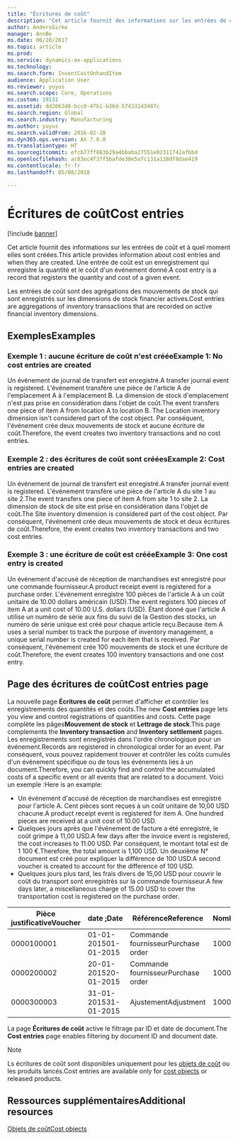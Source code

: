```yaml
---
title: "Écritures de coût"
description: "Cet article fournit des informations sur les entrées de coût et à quel moment elles sont créées. Une entrée de coût est un enregistrement qui enregistre la quantité et le coût d'un événement donné."
author: AndersGirke
manager: AnnBe
ms.date: 06/20/2017
ms.topic: article
ms.prod: 
ms.service: dynamics-ax-applications
ms.technology: 
ms.search.form: InventCostOnhandItem
audience: Application User
ms.reviewer: yuyus
ms.search.scope: Core, Operations
ms.custom: 19131
ms.assetid: dd2663d8-bcc0-47b1-b36d-57433143487c
ms.search.region: Global
ms.search.industry: Manufacturing
ms.author: yuyus
ms.search.validFrom: 2016-02-28
ms.dyn365.ops.version: AX 7.0.0
ms.translationtype: HT
ms.sourcegitcommit: efcb77ff883b29a4bbaba27551e02311742afbbd
ms.openlocfilehash: ac83ec4f37f5bafde30e5afc131a138df8dae419
ms.contentlocale: fr-fr
ms.lasthandoff: 05/08/2018

---
```


# <a name="cost-entries"></a><span data-ttu-id="f2ec6-104">Écritures de coût</span><span class="sxs-lookup"><span data-stu-id="f2ec6-104">Cost entries</span></span>

[!include [banner](../includes/banner.md)]

<span data-ttu-id="f2ec6-105">Cet article fournit des informations sur les entrées de coût et à quel moment elles sont créées.</span><span class="sxs-lookup"><span data-stu-id="f2ec6-105">This article provides information about cost entries and when they are created.</span></span> <span data-ttu-id="f2ec6-106">Une entrée de coût est un enregistrement qui enregistre la quantité et le coût d'un événement donné.</span><span class="sxs-lookup"><span data-stu-id="f2ec6-106">A cost entry is a record that registers the quantity and cost of a given event.</span></span>

<span data-ttu-id="f2ec6-107">Les entrées de coût sont des agrégations des mouvements de stock qui sont enregistrés sur les dimensions de stock financier actives.</span><span class="sxs-lookup"><span data-stu-id="f2ec6-107">Cost entries are aggregations of inventory transactions that are recorded on active financial inventory dimensions.</span></span>

## <a name="examples"></a><span data-ttu-id="f2ec6-108">Exemples</span><span class="sxs-lookup"><span data-stu-id="f2ec6-108">Examples</span></span>
### <a name="example-1-no-cost-entries-are-created"></a><span data-ttu-id="f2ec6-109">Exemple 1 : aucune écriture de coût n'est créée</span><span class="sxs-lookup"><span data-stu-id="f2ec6-109">Example 1: No cost entries are created</span></span>

<span data-ttu-id="f2ec6-110">Un événement de journal de transfert est enregistré.</span><span class="sxs-lookup"><span data-stu-id="f2ec6-110">A transfer journal event is registered.</span></span> <span data-ttu-id="f2ec6-111">L'événement transfère une pièce de l'article A de l'emplacement A à l'emplacement B. La dimension de stock d'emplacement n'est pas prise en considération dans l'objet de coût.</span><span class="sxs-lookup"><span data-stu-id="f2ec6-111">The event transfers one piece of item A from location A to location B. The Location inventory dimension isn't considered part of the cost object.</span></span> <span data-ttu-id="f2ec6-112">Par conséquent, l'événement crée deux mouvements de stock et aucune écriture de coût.</span><span class="sxs-lookup"><span data-stu-id="f2ec6-112">Therefore, the event creates two inventory transactions and no cost entries.</span></span>

### <a name="example-2-cost-entries-are-created"></a><span data-ttu-id="f2ec6-113">Exemple 2 : des écritures de coût sont créées</span><span class="sxs-lookup"><span data-stu-id="f2ec6-113">Example 2: Cost entries are created</span></span>

<span data-ttu-id="f2ec6-114">Un événement de journal de transfert est enregistré.</span><span class="sxs-lookup"><span data-stu-id="f2ec6-114">A transfer journal event is registered.</span></span> <span data-ttu-id="f2ec6-115">L'événement transfère une pièce de l'article A du site 1 au site 2.</span><span class="sxs-lookup"><span data-stu-id="f2ec6-115">The event transfers one piece of item A from site 1 to site 2.</span></span> <span data-ttu-id="f2ec6-116">La dimension de stock de site est prise en considération dans l'objet de coût.</span><span class="sxs-lookup"><span data-stu-id="f2ec6-116">The Site inventory dimension is considered part of the cost object.</span></span> <span data-ttu-id="f2ec6-117">Par conséquent, l'événement crée deux mouvements de stock et deux écritures de coût.</span><span class="sxs-lookup"><span data-stu-id="f2ec6-117">Therefore, the event creates two inventory transactions and two cost entries.</span></span>

### <a name="example-3-one-cost-entry-is-created"></a><span data-ttu-id="f2ec6-118">Exemple 3 : une écriture de coût est créée</span><span class="sxs-lookup"><span data-stu-id="f2ec6-118">Example 3: One cost entry is created</span></span>

<span data-ttu-id="f2ec6-119">Un événement d'accusé de réception de marchandises est enregistré pour une commande fournisseur.</span><span class="sxs-lookup"><span data-stu-id="f2ec6-119">A product receipt event is registered for a purchase order.</span></span> <span data-ttu-id="f2ec6-120">L'événement enregistre 100 pièces de l'article A à un coût unitaire de 10.00 dollars américain (USD).</span><span class="sxs-lookup"><span data-stu-id="f2ec6-120">The event registers 100 pieces of item A at a unit cost of 10.00 U.S. dollars (USD).</span></span> <span data-ttu-id="f2ec6-121">Étant donné que l'article A utilise un numéro de série aux fins du suivi de la Gestion des stocks, un numéro de série unique est créé pour chaque article reçu.</span><span class="sxs-lookup"><span data-stu-id="f2ec6-121">Because item A uses a serial number to track the purpose of inventory management, a unique serial number is created for each item that is received.</span></span> <span data-ttu-id="f2ec6-122">Par conséquent, l'événement crée 100 mouvements de stock et une écriture de coût.</span><span class="sxs-lookup"><span data-stu-id="f2ec6-122">Therefore, the event creates 100 inventory transactions and one cost entry.</span></span>

## <a name="cost-entries-page"></a><span data-ttu-id="f2ec6-123">Page des écritures de coût</span><span class="sxs-lookup"><span data-stu-id="f2ec6-123">Cost entries page</span></span>
<span data-ttu-id="f2ec6-124">La nouvelle page **Écritures de coût** permet d'afficher et contrôler les enregistrements des quantités et des coûts.</span><span class="sxs-lookup"><span data-stu-id="f2ec6-124">The new **Cost entries** page lets you view and control registrations of quantities and costs.</span></span> <span data-ttu-id="f2ec6-125">Cette page complète les pâges**Mouvement de stock** et **Lettrage de stock**.</span><span class="sxs-lookup"><span data-stu-id="f2ec6-125">This page complements the **Inventory transaction** and **Inventory settlement** pages.</span></span> <span data-ttu-id="f2ec6-126">Les enregistrements sont enregistrés dans l'ordre chronologique pour un événement.</span><span class="sxs-lookup"><span data-stu-id="f2ec6-126">Records are registered in chronological order for an event.</span></span> <span data-ttu-id="f2ec6-127">Par conséquent, vous pouvez rapidement trouver et contrôler les coûts cumulés d'un événement spécifique ou de tous les événements liés à un document.</span><span class="sxs-lookup"><span data-stu-id="f2ec6-127">Therefore, you can quickly find and control the accumulated costs of a specific event or all events that are related to a document.</span></span> <span data-ttu-id="f2ec6-128">Voici un exemple :</span><span class="sxs-lookup"><span data-stu-id="f2ec6-128">Here is an example:</span></span>

-   <span data-ttu-id="f2ec6-129">Un événement d'accusé de réception de marchandises est enregistré pour l'article A. Cent pièces sont reçues à un coût unitaire de 10,00 USD chacune.</span><span class="sxs-lookup"><span data-stu-id="f2ec6-129">A product receipt event is registered for item A. One hundred pieces are received at a unit cost of 10.00 USD.</span></span>
-   <span data-ttu-id="f2ec6-130">Quelques jours après que l'événement de facture a été enregistré, le coût grimpe à 11,00 USD.</span><span class="sxs-lookup"><span data-stu-id="f2ec6-130">A few days after the invoice event is registered, the cost increases to 11.00 USD.</span></span> <span data-ttu-id="f2ec6-131">Par conséquent, le montant total est de 1 100 €.</span><span class="sxs-lookup"><span data-stu-id="f2ec6-131">Therefore, the total amount is 1,100 USD.</span></span> <span data-ttu-id="f2ec6-132">Un deuxième N° document est créé pour expliquer la différence de 100 USD.</span><span class="sxs-lookup"><span data-stu-id="f2ec6-132">A second voucher is created to account for the difference of 100 USD.</span></span>
-   <span data-ttu-id="f2ec6-133">Quelques jours plus tard, les frais divers de 15,00 USD pour couvrir le coût du transport sont enregistrés sur la commande fournisseur.</span><span class="sxs-lookup"><span data-stu-id="f2ec6-133">A few days later, a miscellaneous charge of 15.00 USD to cover the transportation cost is registered on the purchase order.</span></span>

| <span data-ttu-id="f2ec6-134">Pièce justificative</span><span class="sxs-lookup"><span data-stu-id="f2ec6-134">Voucher</span></span> | <span data-ttu-id="f2ec6-135">date ;</span><span class="sxs-lookup"><span data-stu-id="f2ec6-135">Date</span></span>       | <span data-ttu-id="f2ec6-136">Référence</span><span class="sxs-lookup"><span data-stu-id="f2ec6-136">Reference</span></span>      | <span data-ttu-id="f2ec6-137">Nombre</span><span class="sxs-lookup"><span data-stu-id="f2ec6-137">Number</span></span> | <span data-ttu-id="f2ec6-138">N° de traitement</span><span class="sxs-lookup"><span data-stu-id="f2ec6-138">Lot ID</span></span>  | <span data-ttu-id="f2ec6-139">Quantité</span><span class="sxs-lookup"><span data-stu-id="f2ec6-139">Quantity</span></span> | <span data-ttu-id="f2ec6-140">Montant</span><span class="sxs-lookup"><span data-stu-id="f2ec6-140">Amount</span></span>  |
|---------|------------|----------------|--------|---------|---------------|----|
| <span data-ttu-id="f2ec6-141">00001</span><span class="sxs-lookup"><span data-stu-id="f2ec6-141">00001</span></span>   | <span data-ttu-id="f2ec6-142">01-01-2015</span><span class="sxs-lookup"><span data-stu-id="f2ec6-142">01-01-2015</span></span> | <span data-ttu-id="f2ec6-143">Commande fournisseur</span><span class="sxs-lookup"><span data-stu-id="f2ec6-143">Purchase order</span></span> | <span data-ttu-id="f2ec6-144">100001</span><span class="sxs-lookup"><span data-stu-id="f2ec6-144">100001</span></span> | <span data-ttu-id="f2ec6-145">0000101</span><span class="sxs-lookup"><span data-stu-id="f2ec6-145">0000101</span></span> | <span data-ttu-id="f2ec6-146">100,00</span><span class="sxs-lookup"><span data-stu-id="f2ec6-146">100.00</span></span>   | <span data-ttu-id="f2ec6-147">1 000,00</span><span class="sxs-lookup"><span data-stu-id="f2ec6-147">1000.00</span></span> |
| <span data-ttu-id="f2ec6-148">00002</span><span class="sxs-lookup"><span data-stu-id="f2ec6-148">00002</span></span>   | <span data-ttu-id="f2ec6-149">20-01-2015</span><span class="sxs-lookup"><span data-stu-id="f2ec6-149">20-01-2015</span></span> | <span data-ttu-id="f2ec6-150">Commande fournisseur</span><span class="sxs-lookup"><span data-stu-id="f2ec6-150">Purchase order</span></span> | <span data-ttu-id="f2ec6-151">100001</span><span class="sxs-lookup"><span data-stu-id="f2ec6-151">100001</span></span> | <span data-ttu-id="f2ec6-152">0000101</span><span class="sxs-lookup"><span data-stu-id="f2ec6-152">0000101</span></span> |          | <span data-ttu-id="f2ec6-153">100,00</span><span class="sxs-lookup"><span data-stu-id="f2ec6-153">100.00</span></span>  |
| <span data-ttu-id="f2ec6-154">00003</span><span class="sxs-lookup"><span data-stu-id="f2ec6-154">00003</span></span>   | <span data-ttu-id="f2ec6-155">31-01-2015</span><span class="sxs-lookup"><span data-stu-id="f2ec6-155">31-01-2015</span></span> | <span data-ttu-id="f2ec6-156">Ajustement</span><span class="sxs-lookup"><span data-stu-id="f2ec6-156">Adjustment</span></span>     | <span data-ttu-id="f2ec6-157">100001</span><span class="sxs-lookup"><span data-stu-id="f2ec6-157">100001</span></span> | <span data-ttu-id="f2ec6-158">0000101</span><span class="sxs-lookup"><span data-stu-id="f2ec6-158">0000101</span></span> |          | <span data-ttu-id="f2ec6-159">15,00</span><span class="sxs-lookup"><span data-stu-id="f2ec6-159">15.00</span></span>   |

<span data-ttu-id="f2ec6-160">La page **Écritures de coût** active le filtrage par ID et date de document.</span><span class="sxs-lookup"><span data-stu-id="f2ec6-160">The **Cost entries** page enables filtering by document ID and document date.</span></span> 

> [!NOTE]
> <span data-ttu-id="f2ec6-161">Ls écritures de coût sont disponibles uniquement pour les [objets de coût](cost-object.md) ou les produits lancés.</span><span class="sxs-lookup"><span data-stu-id="f2ec6-161">Cost entries are available only for [cost objects](cost-object.md) or released products.</span></span>

<a name="additional-resources"></a><span data-ttu-id="f2ec6-162">Ressources supplémentaires</span><span class="sxs-lookup"><span data-stu-id="f2ec6-162">Additional resources</span></span>
--------

[<span data-ttu-id="f2ec6-163">Objets de coût</span><span class="sxs-lookup"><span data-stu-id="f2ec6-163">Cost objects</span></span>](cost-object.md)




